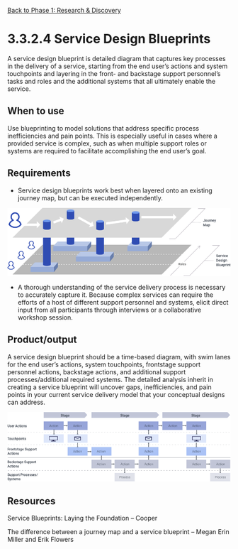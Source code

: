 [Back to Phase 1: Research & Discovery](3-3-research.md)

# 3.3.2.4 Service Design Blueprints

A service design blueprint is detailed diagram that captures key processes in the delivery of a service, starting from the end user’s actions and system touchpoints and layering in the front- and backstage support personnel’s tasks and roles and the additional systems that all ultimately enable the service.

## When to use

Use blueprinting to model solutions that address specific process inefficiencies and pain points. This is especially useful in cases where a provided service is complex, such as when multiple support roles or systems are required to facilitate accomplishing the end user’s goal.

## Requirements

- Service design blueprints work best when layered onto an existing journey map, but can be executed independently.

![3.3.2.3](/_assets/3.3.3.4_Journey_map_illustration.png)

- A thorough understanding of the service delivery process is necessary to accurately capture it. Because complex services can require the efforts of a host of different support personnel and systems, elicit direct input from all participants through interviews or a collaborative workshop session.

## Product/output

A service design blueprint should be a time-based diagram, with swim lanes for the end user’s actions, system touchpoints, frontstage support personnel actions, backstage actions, and additional support processes/additional required systems. The detailed analysis inherit in creating a service blueprint will uncover gaps, inefficiencies, and pain points in your current service delivery model that your conceptual designs can address.

![3.3.3.4](/_assets/3.3.3.4_service_blueprint_diagram.png)

## Resources

Service Blueprints: Laying the Foundation – Cooper

The difference between a journey map and a service blueprint – Megan Erin Miller and Erik Flowers
